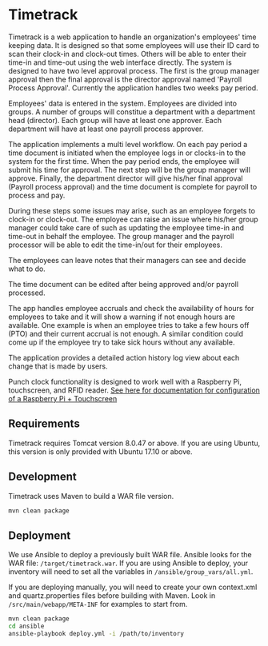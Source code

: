 # Timetrack

Timetrack is a web application to handle an organization's employees' time keeping data. It is designed so that some employees will use their ID card to scan their clock-in and clock-out times. Others will be able to enter their time-in and time-out using the web interface directly. The system is designed to have two level approval process. The first is the group manager approval then the final approval is the director approval named 'Payroll Process Approval'. Currently the application handles two weeks pay period. 

Employees' data is entered in the system. Employees are divided into groups. A number of groups will constitue a department with a department head (director). Each group will have at least one approver. Each department will have at least one payroll process approver.

The application implements a multi level workflow. On each pay period a time document is initiated when the employee logs in or clocks-in to the system for the first time. When the pay period ends, the employee will submit his time for approval. The next step will be the group manager will approve. Finally, the department director will give his/her final approval (Payroll process approval) and the time document is complete for payroll to process and pay.

During these steps some issues may arise, such as an employee forgets to clock-in or clock-out. The employee can raise an issue where his/her group manager could take care of such as updating the employee time-in and time-out in behalf the employee. The group manager and the payroll processor will be able to edit the time-in/out for their employees.

The employees can leave notes that their managers can see and decide what to do.

The time document can be edited after being approved and/or payroll processed.

The app handles employee accruals and check the availability of hours for employees to take and it will show a warning if not enough hours are available. One example is when an employee tries to take a few hours off (PTO) and their current accrual is not enough. A similar condition could come up if the employee try to take sick hours without any available.

The application provides a detailed action history log view about each change that is made by users.

Punch clock functionality is designed to work well with a Raspberry Pi, touchscreen, and RFID reader. 
[See here for documentation for configuration of a Raspberry Pi + Touchscreen](https://city-of-bloomington.github.io/timetrack/)

## Requirements

Timetrack requires Tomcat version 8.0.47 or above.  If you are using Ubuntu, this version is only provided with Ubuntu 17.10 or above.


## Development

Timetrack uses Maven to build a WAR file version.

```bash
mvn clean package
```

## Deployment

We use Ansible to deploy a previously built WAR file.  Ansible looks for the WAR file: `/target/timetrack.war`.  If you are using Ansible to deploy, your inventory will need to set all the variables in `/ansible/group_vars/all.yml`.

If you are deploying manually, you will need to create your own context.xml and quartz.properties files before building with Maven.  Look in `/src/main/webapp/META-INF` for examples to start from.

```bash
mvn clean package
cd ansible
ansible-playbook deploy.yml -i /path/to/inventory
```
